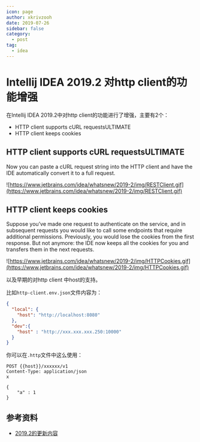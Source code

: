```yaml
---
icon: page
author: xkrivzooh
date: 2019-07-26
sidebar: false
category:
  - post
tag:
  - idea
---
```


# Intellij IDEA 2019.2 对http client的功能增强

在Intellij IDEA 2019.2中对http client的功能进行了增强，主要有2个：

- HTTP client supports cURL requestsULTIMATE
- HTTP client keeps cookies

## HTTP client supports cURL requestsULTIMATE

Now you can paste a cURL request string into the HTTP client and have the IDE automatically convert it to a full request.

![https://www.jetbrains.com/idea/whatsnew/2019-2/img/RESTClient.gif](https://www.jetbrains.com/idea/whatsnew/2019-2/img/RESTClient.gif)

## HTTP client keeps cookies
Suppose you’ve made one request to authenticate on the service, and in subsequent requests you would like to call some endpoints that require additional permissions. Previously, you would lose the cookies from the first response. But not anymore: the IDE now keeps all the cookies for you and transfers them in the next requests.

![https://www.jetbrains.com/idea/whatsnew/2019-2/img/HTTPCookies.gif](https://www.jetbrains.com/idea/whatsnew/2019-2/img/HTTPCookies.gif)

以及早期的对http client 中host的支持。

比如`http-client.env.json`文件内容为：

```json
{
  "local": {
    "host": "http://localhost:8080"
  },
  "dev":{
    "host" : "http://xxx.xxx.xxx.250:10000"
  }
}
```
你可以在`.http`文件中这么使用：

```shell
POST {{host}}/xxxxxx/v1
Content-Type: application/json
x

{
    "a" : 1
}
```

## 参考资料

- [2019.2的更新内容](https://www.jetbrains.com/idea/whatsnew/)
